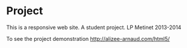 Project
===========
This is a responsive web site. A student project.
LP Metinet 2013-2014

To see the project demonstration <http://alizee-arnaud.com/html5/>
